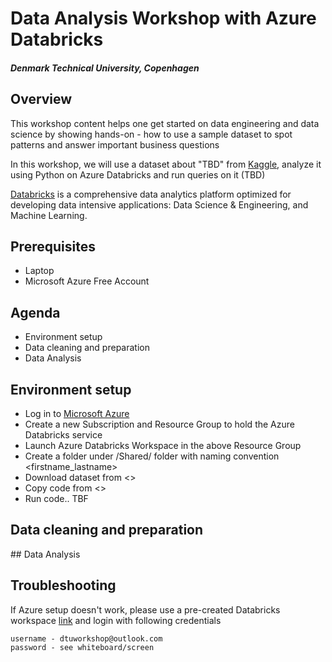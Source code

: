 # Data Analysis Workshop with Azure Databricks
##### Denmark Technical University, Copenhagen
## Overview

This workshop content helps one get started on data engineering and data science by showing hands-on - how to use a sample dataset 
to spot patterns and answer important business questions

In this workshop, we will use a dataset about "TBD" from [Kaggle](https://www.kaggle.com/), analyze it using Python 
on Azure Databricks and run queries on it (TBD)

[Databricks](https://databricks.com/) is a comprehensive data analytics platform optimized for developing data intensive applications: 
Data Science & Engineering, and Machine Learning.

## Prerequisites
- Laptop
- Microsoft Azure Free Account 

## Agenda
- Environment setup
- Data cleaning and preparation
- Data Analysis

## Environment setup
- Log in to [Microsoft Azure](https://portal.azure.com)
- Create a new Subscription and Resource Group to hold the Azure Databricks service
- Launch Azure Databricks Workspace in the above Resource Group
- Create a folder under /Shared/ folder with naming convention <firstname_lastname>
- Download dataset from <>
- Copy code from <>
- Run code.. TBF

## Data cleaning and preparation
<lines of code>
## Data Analysis 
<answer questions - lines of code> 


## Troubleshooting
If Azure setup doesn't work, please use a pre-created Databricks workspace [link](https://adb-6133228101285352.12.azuredatabricks.net/?o=6133228101285352#) and 
login with following credentials
``` 
username - dtuworkshop@outlook.com
password - see whiteboard/screen

```
 


